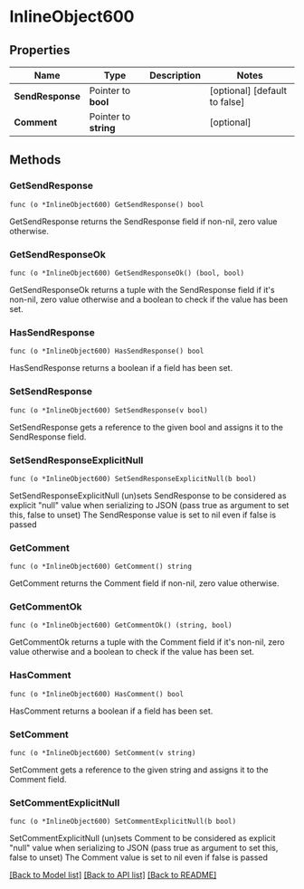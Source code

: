 # InlineObject600

## Properties

Name | Type | Description | Notes
------------ | ------------- | ------------- | -------------
**SendResponse** | Pointer to **bool** |  | [optional] [default to false]
**Comment** | Pointer to **string** |  | [optional] 

## Methods

### GetSendResponse

`func (o *InlineObject600) GetSendResponse() bool`

GetSendResponse returns the SendResponse field if non-nil, zero value otherwise.

### GetSendResponseOk

`func (o *InlineObject600) GetSendResponseOk() (bool, bool)`

GetSendResponseOk returns a tuple with the SendResponse field if it's non-nil, zero value otherwise
and a boolean to check if the value has been set.

### HasSendResponse

`func (o *InlineObject600) HasSendResponse() bool`

HasSendResponse returns a boolean if a field has been set.

### SetSendResponse

`func (o *InlineObject600) SetSendResponse(v bool)`

SetSendResponse gets a reference to the given bool and assigns it to the SendResponse field.

### SetSendResponseExplicitNull

`func (o *InlineObject600) SetSendResponseExplicitNull(b bool)`

SetSendResponseExplicitNull (un)sets SendResponse to be considered as explicit "null" value
when serializing to JSON (pass true as argument to set this, false to unset)
The SendResponse value is set to nil even if false is passed
### GetComment

`func (o *InlineObject600) GetComment() string`

GetComment returns the Comment field if non-nil, zero value otherwise.

### GetCommentOk

`func (o *InlineObject600) GetCommentOk() (string, bool)`

GetCommentOk returns a tuple with the Comment field if it's non-nil, zero value otherwise
and a boolean to check if the value has been set.

### HasComment

`func (o *InlineObject600) HasComment() bool`

HasComment returns a boolean if a field has been set.

### SetComment

`func (o *InlineObject600) SetComment(v string)`

SetComment gets a reference to the given string and assigns it to the Comment field.

### SetCommentExplicitNull

`func (o *InlineObject600) SetCommentExplicitNull(b bool)`

SetCommentExplicitNull (un)sets Comment to be considered as explicit "null" value
when serializing to JSON (pass true as argument to set this, false to unset)
The Comment value is set to nil even if false is passed

[[Back to Model list]](../README.md#documentation-for-models) [[Back to API list]](../README.md#documentation-for-api-endpoints) [[Back to README]](../README.md)


